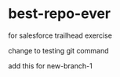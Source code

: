 # best-repo-ever
for salesforce trailhead exercise

change to testing git command

add this for new-branch-1